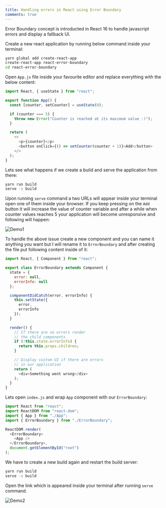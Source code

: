 ```yaml
---
title: Handling errors in React using Error Boundary
comments: true
---
```


Error Boundary concept is introducted in React 16 to handle javascript errors and display a fallback UI.

Create a new react application by running below command inside your terminal:

```bash
yarn global add create-react-app
create-react-app react-error-boundary
cd react-error-boundary
```

Open `App.js` file inside your favourite editor and replace everything with the below content:

```js
import React, { useState } from "react";

export function App() {
  const [counter, setCounter] = useState(0);

  if (counter === 5) {
    throw new Error("Counter is reached at its maximum value :)");
  }

  return (
    <>
      <p>{counter}</p>
      <button onClick={() => setCounter(counter + 1)}>Add</button>
    </>
  );
}
```

Lets see what happens if we create a build and serve the application from there:

```bash
yarn run build
serve -s build
```

Upon running `serve` command a two URLs will appear inside your terminal open one of them inside your browser. If you keep pressing on the `Add` button it will increase the value of counter variable and after a while when counter values reaches 5 your application will become unresponsive and following will happen:

![Demo1](https://imgur.com/jSez3Ox.gif)

To handle the above issue create a new component and you can name it anything you want but I will rename it to `ErrorBoundary` and after creating the file put following content inside of it:

```js
import React, { Component } from "react";

export class ErrorBoundary extends Component {
  state = {
    error: null,
    errorInfo: null
  };

  componentDidCatch(error, errorInfo) {
    this.setState({
      error,
      errorInfo
    });
  }

  render() {
    // If there are no errors render
    // the child components
    if (!this.state.errorInfo) {
      return this.props.children;
    }

    // Display custom UI if there are errors
    // in our application
    return (
      <div>Something went wrong</div>
    );
  }
}
```

Lets open `index.js` and wrap `App` component with our `ErrorBoundary`:

```js
import React from "react";
import ReactDOM from "react-dom";
import { App } from "./App";
import { ErrorBoundary } from "./ErrorBoundary";

ReactDOM.render(
  <ErrorBoundary>
    <App />
  </ErrorBoundary>,
  document.getElementById("root")
);
```

We have to create a new build again and restart the build server:

```bash
yarn run build
serve -s build
```

Open the link which is appeared inside your terminal after running `serve` command.

![Demo2](https://imgur.com/5mXUmPF.gif)
